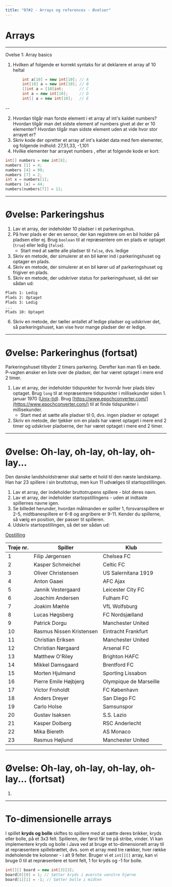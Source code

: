 ```yaml
---
title: "07#2 - Arrays og references - Øvelser"
---
```

<!-- .slide: class="ek-academic-fire" -->
# Arrays

---

Ovelse 1: Array basics
1. Hvilken af folgende er korrekt syntaks for at deklarere et array af 10 heltal
    ```java
        int a[10] = new int[10]; // A
        int[10] a = new int[10]; // B
        []int a = [10]int;       // C
        int a = new int[10];     // D
        int[] a = new int[10];   // E
    ```
--

2. Hvordan tilgår man forste element i et array af int's kaldet
numbers? Hvordan tilgår man det sidste element af numbers givet at der er 10 elementer? Hvordan tilgår man sidste element uden at vide hvor stor arrayet er?
3. Skriv kode der opretter et array af int's kaldet data med fem elementer, og folgende indhold: 27,51,33, -1,101
4. Hvilke elementer har arrayet numbers , efter at folgende kode er kort:
```java
int[] numbers = new int[8];
numbers [1] = 4;
numbers [4] = 99;
numbers [7] = 2;
int x = numbers[1];
numbers [x] = 44;
numbers[numbers[7]] = 11;
```
---

# Øvelse: Parkeringshus

1. Lav et array, der indeholder 10 pladser i et parkeringshus.
2. På hver plads er der en sensor, der kan registrere om en bil holder på pladsen eller ej. Brug `boolean` til at repræsentere om en plads er optaget (`true`) eller ledig (`false`).
   - Start med at sætte alle pladser til `false`, dvs. ledige
3. Skriv en metode, der simulerer at en bil kører ind i parkeringshuset og optager en plads.
4. Skriv en metode, der simulerer at en bil kører ud af parkeringshuset og frigiver en plads.
5. Skriv en metode, der udskriver status for parkeringshuset, så det ser sådan ud:
```txt
Plads 1: Ledig
Plads 2: Optaget
Plads 3: Ledig
...
Plads 10: Optaget
```
6. Skriv en metode, der tæller antallet af ledige pladser og udskriver det, så parkeringshuset, kan vise hvor mange pladser der er ledige.

---

# Øvelse: Parkeringhus (fortsat)

Parkeringshuset tilbyder 2 timers parkering. Derefter kan man få en bøde. P-vagten ønsker en liste over de pladser, der har været optaget i mere end 2 timer.
1. Lav et array, der indeholder tidspunkter for hvornår hver plads blev optaget. Brug `long` til at repræsentere tidspunkter i millisekunder siden 1. januar 1970 ([Unix-tid](https://da.wikipedia.org/wiki/Unix-tid)). Brug [https://www.epochconverter.com/](https://www.epochconverter.com/) til at finde tidspunkter i millisekunder.
   - Start med at sætte alle pladser til 0, dvs. ingen pladser er optaget
2. Skriv en metode, der tjekker om en plads har været optaget i mere end 2 timer og udskriver pladserne, der har været optaget i mere end 2 timer.

---

# Øvelse: Oh-lay, oh-lay, oh-lay, oh-lay...

Den danske landsholdstræner skal sætte et hold til den næste landskamp. Han har 23 spillere i sin bruttotrup, men kun 11 udvælges til startopstillingen.
1. Lav et array, der indeholder bruttotrupens spillere - blot deres navn.
2. Lav et array, der indeholder startopstillingens - uden at indtaste spillernes navne igen. 
3. Se billedet herunder, hvordan målmanden er spiller 1, forsvarsspillere er 2-5, midtbanespillere er 6-8 og angribere er 9-11. Kender du spillerne, så vælg en position, der passer til spilleren.
4. Udskriv startopstillingen, så det ser sådan ud:

[Opstilling](img/football-position-chart.png)

| Trøje nr. | Spiller                  | Klub                   |
|---------------|--------------------------|------------------------|
| 1             | Filip Jørgensen          | Chelsea FC             |
| 2             | Kasper Schmeichel        | Celtic FC              |
| 3             | Oliver Christensen       | US Salernitana 1919    |
| 4             | Anton Gaaei              | AFC Ajax               |
| 5             | Jannik Vestergaard       | Leicester City FC      |
| 6             | Joachim Andersen         | Fulham FC              |
| 7             | Joakim Mæhle             | VfL Wolfsburg          |
| 8             | Lucas Høgsberg           | FC Nordsjælland        |
| 9             | Patrick Dorgu            | Manchester United      |
| 10            | Rasmus Nissen Kristensen | Eintracht Frankfurt    |
| 11            | Christian Eriksen        | Manchester United      |
| 12            | Christian Nørgaard       | Arsenal FC             |
| 13            | Matthew O'Riley          | Brighton HAFC          |
| 14            | Mikkel Damsgaard         | Brentford FC           |
| 15            | Morten Hjulmand          | Sporting Lissabon      |
| 16            | Pierre Emile Højbjerg    | Olympique de Marseille |
| 17            | Victor Froholdt          | FC København           |
| 18            | Anders Dreyer            | San Diego FC           |
| 19            | Carlo Holse              | Samsunspor             |
| 20            | Gustav Isaksen           | S.S. Lazio             |
| 21            | Kasper Dolberg           | RSC Anderlecht         |
| 22            | Mika Biereth             | AS Monaco              |
| 23            | Rasmus Højlund           | Manchester United      |

---

# Øvelse: Oh-lay, oh-lay, oh-lay, oh-lay... (fortsat)
1. 

---

# To-dimensionelle arrays

I spillet **kryds og bolle** skiftes to spillere med at sætte deres brikker, kryds eller bolle, på et 3x3 felt. Spilleren, der først får tre på stribe, vinder. Vi kan implementere kryds og bolle i Java ved at bruge et to-dimensionelt array til at repræsentere spillebrættet, dvs. som et array med tre rækker, hver række indeholende tre kolonner - i alt 9 felter. Bruger vi et `int[][]` array, kan vi bruge 0 til at repræsentere et tomt felt, 1 for kryds og -1 for bolle. 

```java
int[][] board = new int[3][3];
board[0][0] = 1; // Sætter kryds i øverste venstre hjørne
board[1][1] = -1; // Sætter bolle i midten




```